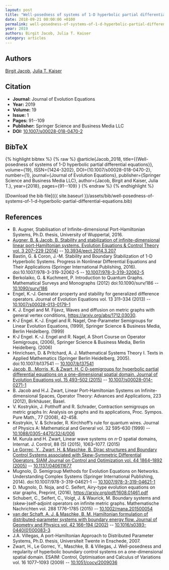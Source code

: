 ```yaml
---
layout: post
title: "Well-posedness of systems of 1-D hyperbolic partial differential equations"
date: 2018-09-21 00:00:00 +0100
permalink: well-posedness-of-systems-of-1-d-hyperbolic-partial-differential-equations
year: 2019
authors: Birgit Jacob, Julia T. Kaiser
category: articles
---
```

 
## Authors
[Birgit Jacob](authors/birgit-jacob), [Julia T. Kaiser](authors/julia-t-kaiser)
 
## Citation
- **Journal:** Journal of Evolution Equations
- **Year:** 2019
- **Volume:** 19
- **Issue:** 1
- **Pages:** 91--109
- **Publisher:** Springer Science and Business Media LLC
- **DOI:** [10.1007/s00028-018-0470-2](https://doi.org/10.1007/s00028-018-0470-2)
 
## BibTeX
{% highlight bibtex %}
{% raw %}
@article{Jacob_2018,
  title={{Well-posedness of systems of 1-D hyperbolic partial differential equations}},
  volume={19},
  ISSN={1424-3202},
  DOI={10.1007/s00028-018-0470-2},
  number={1},
  journal={Journal of Evolution Equations},
  publisher={Springer Science and Business Media LLC},
  author={Jacob, Birgit and Kaiser, Julia T.},
  year={2018},
  pages={91--109}
}
{% endraw %}
{% endhighlight %}
 
[Download the bib file]({{ site.baseurl }}/assets/bib/well-posedness-of-systems-of-1-d-hyperbolic-partial-differential-equations.bib)
 
## References
- B. Augner, Stabilisation of Infinite-dimensional Port-Hamiltonian Systems, Ph.D. thesis, University of Wuppertal, 2016.
- [Augner, B. & Jacob, B. Stability and stabilization of infinite-dimensional linear port-Hamiltonian systems. Evolution Equations &amp; Control Theory vol. 3 207–229 (2014)](stability-and-stabilization-of-infinite-dimensional-linear-port-hamiltonian-systems) -- [10.3934/eect.2014.3.207](https://doi.org/10.3934/eect.2014.3.207)
- Bastin, G. & Coron, J.-M. Stability and Boundary Stabilization of 1-D Hyperbolic Systems. Progress in Nonlinear Differential Equations and Their Applications (Springer International Publishing, 2016). doi:10.1007/978-3-319-32062-5 -- [10.1007/978-3-319-32062-5](https://doi.org/10.1007/978-3-319-32062-5)
- Berkolaiko, G. & Kuchment, P. Introduction to Quantum Graphs. Mathematical Surveys and Monographs (2012) doi:10.1090/surv/186 -- [10.1090/surv/186](https://doi.org/10.1090/surv/186)
- Engel, K.-J. Generator property and stability for generalized difference operators. Journal of Evolution Equations vol. 13 311–334 (2013) -- [10.1007/s00028-013-0179-1](https://doi.org/10.1007/s00028-013-0179-1)
- K. J. Engel and M. Fijavz, Waves and diffusion on metric graphs with general vertex conditions, https://arxiv.org/abs/1712.03030.
- K-J Engel. K.-J. Engel and R. Nagel, One-Parameter Semigroups for Linear Evolution Equations, (1999), Springer Science & Business Media, Berlin Heidelberg. (1999)
- K-J Engel. K.-J. Engel and R. Nagel, A Short Course on Operator Semigroups, (2006), Springer Science & Business Media, Berlin Heidelberg. (2006)
- Hinrichsen, D. & Pritchard, A. J. Mathematical Systems Theory I. Texts in Applied Mathematics (Springer Berlin Heidelberg, 2005). doi:10.1007/b137541 -- [10.1007/b137541](https://doi.org/10.1007/b137541)
- [Jacob, B., Morris, K. & Zwart, H. C 0-semigroups for hyperbolic partial differential equations on a one-dimensional spatial domain. Journal of Evolution Equations vol. 15 493–502 (2015)](c-0-semigroups-for-hyperbolic-partial-differential-equations-on-a-one-dimensional-spatial-domain) -- [10.1007/s00028-014-0271-1](https://doi.org/10.1007/s00028-014-0271-1)
- B. Jacob and H.J. Zwart, Linear Port-Hamiltonian Systems on Infinite-dimensional Spaces, Operator Theory: Advances and Applications, 223 (2012), Birkhäuser, Basel.
- V. Kostrykin, J. Potthoff and R. Schrader, Contraction semigroups on metric graphs In: Analysis on graphs and its applications, Proc. Sympos. Pure Math., 77 (2008), 42-458.
- Kostrykin, V. & Schrader, R. Kirchhoff’s rule for quantum wires. Journal of Physics A: Mathematical and General vol. 32 595–630 (1999) -- [10.1088/0305-4470/32/4/006](https://doi.org/10.1088/0305-4470/32/4/006)
- M. Kurula and H. Zwart, Linear wave systems on $n$-D spatial domains, Internat. J. Control, 88 (5) (2015), 1063–1077. (2015)
- [Le Gorrec, Y., Zwart, H. & Maschke, B. Dirac structures and Boundary Control Systems associated with Skew-Symmetric Differential Operators. SIAM Journal on Control and Optimization vol. 44 1864–1892 (2005)](dirac-structures-and-boundary-control-systems-associated-with-skew-symmetric-differential-operators) -- [10.1137/040611677](https://doi.org/10.1137/040611677)
- Mugnolo, D. Semigroup Methods for Evolution Equations on Networks. Understanding Complex Systems (Springer International Publishing, 2014). doi:10.1007/978-3-319-04621-1 -- [10.1007/978-3-319-04621-1](https://doi.org/10.1007/978-3-319-04621-1)
- D. Mugnolo, D. Noja, and C. Seifert, Airy-type evolution equations on star graphs, Preprint, (2016), https://arxiv.org/pdf/1608.01461.pdf
- Schubert, C., Seifert, C., Voigt, J. & Waurick, M. Boundary systems and (skew‐)self‐adjoint operators on infinite metric graphs. Mathematische Nachrichten vol. 288 1776–1785 (2015) -- [10.1002/mana.201500054](https://doi.org/10.1002/mana.201500054)
- [van der Schaft, A. J. & Maschke, B. M. Hamiltonian formulation of distributed-parameter systems with boundary energy flow. Journal of Geometry and Physics vol. 42 166–194 (2002)](hamiltonian-formulation-of-distributed-parameter-systems-with-boundary-energy-flow) -- [10.1016/s0393-0440(01)00083-3](https://doi.org/10.1016/s0393-0440(01)00083-3)
- J.A. Villegas, A port-Hamiltonian Approach to Distributed Parameter Systems, Ph.D. thesis, Universiteit Twente in Enschede, 2007.
- Zwart, H., Le Gorrec, Y., Maschke, B. & Villegas, J. Well-posedness and regularity of hyperbolic boundary control systems on a one-dimensional spatial domain. ESAIM: Control, Optimisation and Calculus of Variations vol. 16 1077–1093 (2009) -- [10.1051/cocv/2009036](https://doi.org/10.1051/cocv/2009036)

